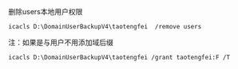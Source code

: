 删除users本地用户权限

`icacls D:\DomainUserBackupV4\taotengfei  /remove users`

注：如果是与用户不用添加域后缀



`icacls D:\DomainUserBackupV4\taotengfei /grant taotengfei:F /T`